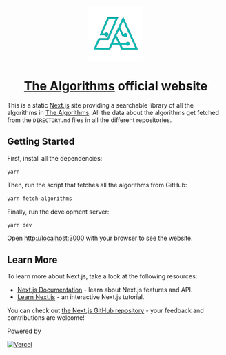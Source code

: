 <p align="center">
  <a href="https://the-algorithms.com">
    <img src="./public/logo_t.png" height="128">
  </a>
  <h1 align="center"><a href="https://github.com/TheAlgorithms/">The Algorithms</a> official website</h1>
</p>

This is a static [Next.js](https://nextjs.org/) site providing a searchable library of all the algorithms in [The Algorithms](https://github.com/TheAlgorithms). All the data about the algorithms get fetched from the `DIRECTORY.md` files in all the different repositories.

## Getting Started

First, install all the dependencies:

```bash
yarn
```

Then, run the script that fetches all the algorithms from GitHub:

```bash
yarn fetch-algorithms
```

Finally, run the development server:

```bash
yarn dev
```

Open [http://localhost:3000](http://localhost:3000) with your browser to see the website.

## Learn More

To learn more about Next.js, take a look at the following resources:

- [Next.js Documentation](https://nextjs.org/docs) - learn about Next.js features and API.
- [Learn Next.js](https://nextjs.org/learn) - an interactive Next.js tutorial.

You can check out [the Next.js GitHub repository](https://github.com/vercel/next.js/) - your feedback and contributions are welcome!

Powered by  

[![Vercel](https://i.imgur.com/OX6NWC5.png)](https://vercel.com)
